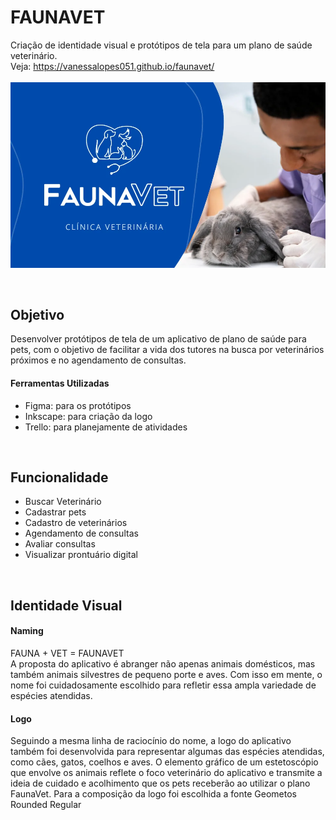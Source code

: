 # FAUNAVET
Criação de identidade visual e protótipos de tela para um plano de saúde veterinário. <br>
Veja: https://vanessalopes051.github.io/faunavet/
<br>
<br>
 <img src="https://raw.githubusercontent.com/vanessalopes051/faunavet/master/img/banner-faunaVet.webp"/>

<br>
<h2>Objetivo</h2>
Desenvolver protótipos de tela de um aplicativo de plano de saúde para pets, com o objetivo de facilitar a vida dos tutores na busca por veterinários próximos e no agendamento de consultas.
<br>
<h4>Ferramentas Utilizadas</h4>
  <ul>
    <li>Figma: para os protótipos</li>
    <li>Inkscape: para criação da logo</li>
    <li>Trello: para planejamente de atividades</li>
  </ul>
  <br>
  
<h2>Funcionalidade</h2>
<ul>
  <li>Buscar Veterinário</li>
  <li>Cadastrar pets</li>
  <li>Cadastro de veterinários</li>
  <li>Agendamento de consultas</li>
  <li>Avaliar consultas</li>
  <li>Visualizar prontuário digital</li>
</ul>
<br>
<h2>Identidade Visual</h2>
<h4>Naming</h4>
FAUNA + VET = FAUNAVET
<br>
A proposta do aplicativo é abranger não apenas animais domésticos, mas também animais silvestres de pequeno porte e aves. Com isso em mente, o nome foi cuidadosamente escolhido para refletir essa ampla variedade de espécies atendidas.
<br>
<h4>Logo</h4>
Seguindo a mesma linha de raciocínio do nome, a logo do aplicativo também foi desenvolvida para representar algumas das espécies atendidas, como cães, gatos, coelhos e aves. O elemento gráfico de um estetoscópio que envolve os animais reflete o foco veterinário do aplicativo e transmite a ideia de cuidado e acolhimento que os pets receberão ao utilizar o plano FaunaVet. Para a composição da logo foi escolhida a fonte Geometos Rounded Regular
